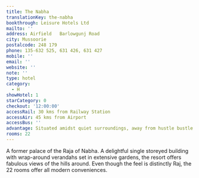 ```yaml
---
title: The Nabha
translationKey: the-nabha
bookthrough: Leisure Hotels Ltd
mailto: ''
address: Airfield   Barlowgunj Road
city: Mussoorie
postalcode: 248 179
phone: 135-632 525, 631 426, 631 427
mobile: ''
email: ''
website: ''
note: ''
type: hotel
category:
  - H
showHotel: 1
starCategory: 0
checkout: '12:00:00'
accessRail: 30 kms from Railway Station
accessAir: 45 kms from Airport
accessBus: ''
advantage: Situated amidst quiet surroundings, away from hustle bustle of the Mall
rooms: 22
---
```

A former palace of the Raja of Nabha. A delightful single storeyed  building with wrap-around verandahs set in extensive gardens, the resort offers fabulous views of the hills around. Even though the feel is distinctly Raj, the 22 rooms offer all modern conveniences.